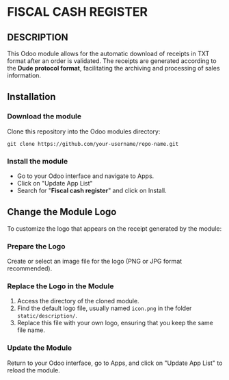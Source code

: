 # FISCAL CASH REGISTER

## DESCRIPTION

This Odoo module allows for the automatic download of receipts in TXT format after an order is validated. The receipts are generated according to the **Dude protocol format**, facilitating the archiving and processing of sales information.

## Installation

### Download the module
Clone this repository into the Odoo modules directory:
```
git clone https://github.com/your-username/repo-name.git
```

### Install the module
* Go to your Odoo interface and navigate to Apps.  
* Click on "Update App List"  
* Search for "**Fiscal cash register**" and click on Install.


## Change the Module Logo

To customize the logo that appears on the receipt generated by the module:

### Prepare the Logo

Create or select an image file for the logo (PNG or JPG format recommended).  

### Replace the Logo in the Module

1. Access the directory of the cloned module.
2. Find the default logo file, usually named `icon.png` in the folder `static/description/`.
3. Replace this file with your own logo, ensuring that you keep the same file name.

### Update the Module 
Return to your Odoo interface, go to Apps, and click on "Update App List" to reload the module.
